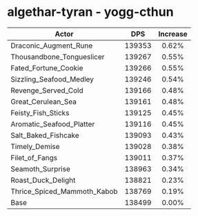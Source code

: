 # algethar-tyran - yogg-cthun
| Actor | DPS | Increase |
|---|:---:|:---:|
|Draconic_Augment_Rune|139353|0.62%|
|Thousandbone_Tongueslicer|139267|0.55%|
|Fated_Fortune_Cookie|139266|0.55%|
|Sizzling_Seafood_Medley|139246|0.54%|
|Revenge_Served_Cold|139166|0.48%|
|Great_Cerulean_Sea|139161|0.48%|
|Feisty_Fish_Sticks|139125|0.45%|
|Aromatic_Seafood_Platter|139116|0.45%|
|Salt_Baked_Fishcake|139093|0.43%|
|Timely_Demise|139028|0.38%|
|Filet_of_Fangs|139011|0.37%|
|Seamoth_Surprise|138963|0.34%|
|Roast_Duck_Delight|138821|0.23%|
|Thrice_Spiced_Mammoth_Kabob|138769|0.19%|
|Base|138499|0.00%|
